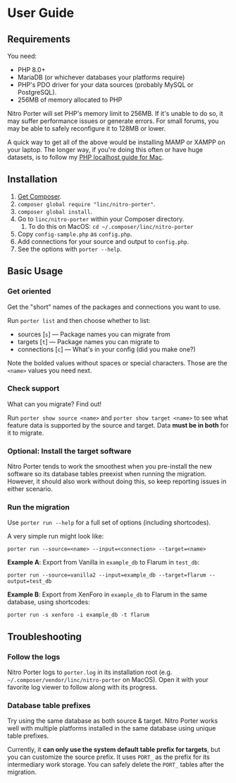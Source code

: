 # User Guide

## Requirements

You need:

* PHP 8.0+
* MariaDB (or whichever databases your platforms require)
* PHP's PDO driver for your data sources (probably MySQL or PostgreSQL).
* 256MB of memory allocated to PHP

Nitro Porter will set PHP's memory limit to 256MB. If it's unable to do so, it may suffer performance issues or generate errors. For small forums, you may be able to safely reconfigure it to 128MB or lower.

A quick way to get all of the above would be installing MAMP or XAMPP on your laptop. The longer way, if you're doing this often or have huge datasets, is to follow my [PHP localhost guide for Mac](https://lincolnwebs.com/php-localhost/).


## Installation

1. [Get Composer](https://getcomposer.org/doc/00-intro.md#installation-linux-unix-macos).
1. `composer global require "linc/nitro-porter"`.
1. `composer global install`.
1. Go to `linc/nitro-porter` within your Composer directory.
   1. To do this on MacOS: `cd ~/.composer/linc/nitro-porter`
1. Copy `config-sample.php` as `config.php`. 
1. Add connections for your source and output to `config.php`.
1. See the options with `porter --help`.

## Basic Usage

### Get oriented

Get the "short" names of the packages and connections you want to use.

Run `porter list` and then choose whether to list:
* sources [`s`] — Package names you can migrate from
* targets [`t`] — Package names you can migrate to
* connections [`c`] — What's in your config (did you make one?)

Note the bolded values without spaces or special characters. Those are the `<name>` values you need next.

### Check support

What can you migrate? Find out!

Run `porter show source <name>` and `porter show target <name>` to see what feature data is supported by the source and target. Data **must be in both** for it to migrate.

### Optional: Install the target software

Nitro Porter tends to work the smoothest when you pre-install the new software so its database tables preexist when running the migration. However, it should also work without doing this, so keep reporting issues in either scenario.

### Run the migration

Use `porter run --help` for a full set of options (including shortcodes).

A very simple run might look like: 
```
porter run --source=<name> --input=<connection> --target=<name>
```

**Example A**: Export from Vanilla in `example_db` to Flarum in `test_db`:
```
porter run --source=vanilla2 --input=example_db --target=flarum --output=test_db
```

**Example B**: Export from XenForo in `example_db` to Flarum in the same database, using shortcodes:
```
porter run -s xenforo -i example_db -t flarum
```

## Troubleshooting

### Follow the logs

Nitro Porter logs to `porter.log` in its installation root (e.g. `~/.composer/vendor/linc/nitro-porter` on MacOS). Open it with your favorite log viewer to follow along with its progress.

### Database table prefixes

Try using the same database as both source & target. Nitro Porter works well with multiple platforms installed in the same database using unique table prefixes.

Currently, it **can only use the system default table prefix for targets**, but you can customize the source prefix. It uses `PORT_` as the prefix for its intermediary work storage. You can safely delete the `PORT_` tables after the migration.
